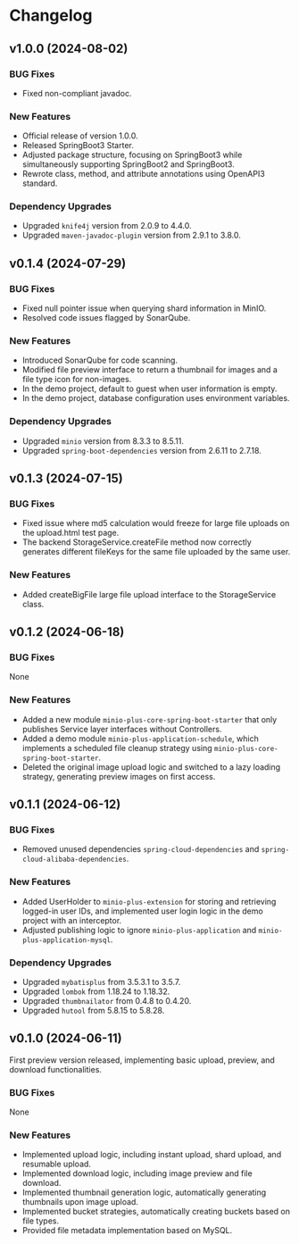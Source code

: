 # Changelog

## v1.0.0 (2024-08-02)

### BUG Fixes

* Fixed non-compliant javadoc.

### New Features

* Official release of version 1.0.0.
* Released SpringBoot3 Starter.
* Adjusted package structure, focusing on SpringBoot3 while simultaneously supporting SpringBoot2 and SpringBoot3.
* Rewrote class, method, and attribute annotations using OpenAPI3 standard.

### Dependency Upgrades

* Upgraded `knife4j` version from 2.0.9 to 4.4.0.
* Upgraded `maven-javadoc-plugin` version from 2.9.1 to 3.8.0.

## v0.1.4 (2024-07-29)

### BUG Fixes

* Fixed null pointer issue when querying shard information in MinIO.
* Resolved code issues flagged by SonarQube.

### New Features

* Introduced SonarQube for code scanning.
* Modified file preview interface to return a thumbnail for images and a file type icon for non-images.
* In the demo project, default to guest when user information is empty.
* In the demo project, database configuration uses environment variables.

### Dependency Upgrades

* Upgraded `minio` version from 8.3.3 to 8.5.11.
* Upgraded `spring-boot-dependencies` version from 2.6.11 to 2.7.18.

## v0.1.3 (2024-07-15)

### BUG Fixes

* Fixed issue where md5 calculation would freeze for large file uploads on the upload.html test page.
* The backend StorageService.createFile method now correctly generates different fileKeys for the same file uploaded by the same user.

### New Features

* Added createBigFile large file upload interface to the StorageService class.

## v0.1.2 (2024-06-18)

### BUG Fixes

None

### New Features

* Added a new module `minio-plus-core-spring-boot-starter` that only publishes Service layer interfaces without Controllers.
* Added a demo module `minio-plus-application-schedule`, which implements a scheduled file cleanup strategy using `minio-plus-core-spring-boot-starter`.
* Deleted the original image upload logic and switched to a lazy loading strategy, generating preview images on first access.

## v0.1.1 (2024-06-12)

### BUG Fixes

* Removed unused dependencies `spring-cloud-dependencies` and `spring-cloud-alibaba-dependencies`.

### New Features

* Added UserHolder to `minio-plus-extension` for storing and retrieving logged-in user IDs, and implemented user login logic in the demo project with an interceptor.
* Adjusted publishing logic to ignore `minio-plus-application` and `minio-plus-application-mysql`.

### Dependency Upgrades

* Upgraded `mybatisplus` from 3.5.3.1 to 3.5.7.
* Upgraded `lombok` from 1.18.24 to 1.18.32.
* Upgraded `thumbnailator` from 0.4.8 to 0.4.20.
* Upgraded `hutool` from 5.8.15 to 5.8.28.

## v0.1.0 (2024-06-11)

First preview version released, implementing basic upload, preview, and download functionalities.

### BUG Fixes

None

### New Features

* Implemented upload logic, including instant upload, shard upload, and resumable upload.
* Implemented download logic, including image preview and file download.
* Implemented thumbnail generation logic, automatically generating thumbnails upon image upload.
* Implemented bucket strategies, automatically creating buckets based on file types.
* Provided file metadata implementation based on MySQL.